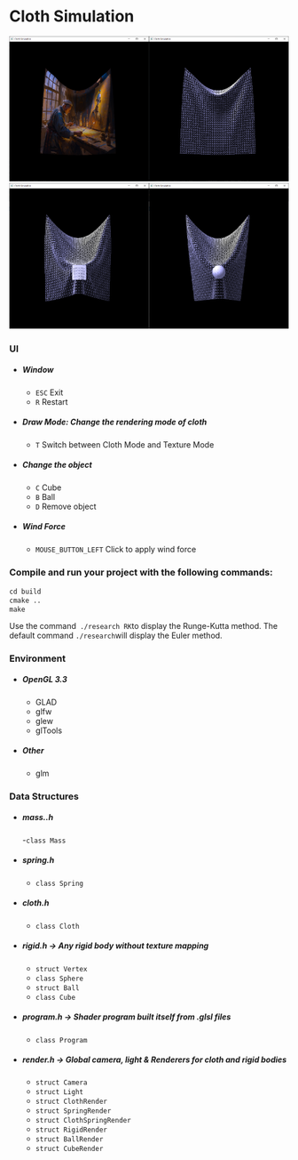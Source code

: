 # Cloth Simulation
<div class="center">
  <img src="pictures/cloth.png" alt="Texture" width="50%"/><img src="pictures/spring.png" alt="Spring" width="50%"/>
</div>
<div class="center">
	<img src="pictures/cloth_cube.png" alt="Cube collision" width="50%"/><img src="pictures/cloth_ball.png" alt="Ball collision" width="50%"/>
</div>

### UI

- ##### Window
  - `ESC` Exit
  - `R` Restart
- ##### Draw Mode: Change the rendering mode of cloth
  - `T` Switch between Cloth Mode and Texture Mode
- ##### Change the object
  - `C` Cube
  - `B` Ball
  - `D` Remove object
  
- ##### Wind Force

  - `MOUSE_BUTTON_LEFT` Click to apply wind force

### Compile and run your project with the following commands:
    cd build
    cmake ..
    make
 Use the command` ./research RK`to display the Runge-Kutta method.
 The default command `./research`will display the Euler method.

### Environment
- ##### OpenGL 3.3
  - GLAD
  - glfw
  - glew
  - glTools
- ##### Other
  - glm
### Data Structures

- ##### mass..h
  -`class Mass`

- ##### spring.h
  - `class Spring`
- ##### cloth.h
  - `class Cloth`
- ##### rigid.h -> Any rigid body without texture mapping
  - `struct Vertex`
  - `class Sphere`
  - `struct Ball`
  - `class Cube`
- ##### program.h -> Shader program built itself from .glsl files
  - `class Program`
- ##### render.h -> Global camera, light & Renderers for cloth and rigid bodies
  - `struct Camera`
  - `struct Light`
  - `struct ClothRender`
  - `struct SpringRender`
  - `struct ClothSpringRender`
  - `struct RigidRender`
  - `struct BallRender`
  - `struct CubeRender`
  